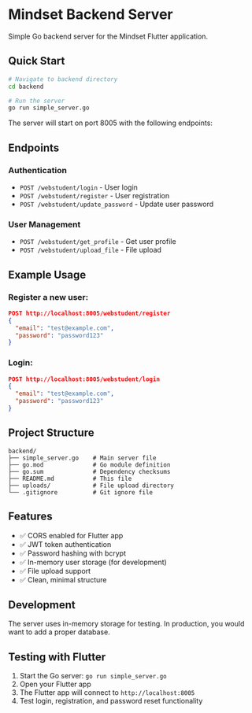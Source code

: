 # Mindset Backend Server

Simple Go backend server for the Mindset Flutter application.

## Quick Start

```bash
# Navigate to backend directory
cd backend

# Run the server
go run simple_server.go
```

The server will start on port 8005 with the following endpoints:

## Endpoints

### Authentication
- `POST /webstudent/login` - User login
- `POST /webstudent/register` - User registration
- `POST /webstudent/update_password` - Update user password

### User Management
- `POST /webstudent/get_profile` - Get user profile
- `POST /webstudent/upload_file` - File upload

## Example Usage

### Register a new user:
```json
POST http://localhost:8005/webstudent/register
{
  "email": "test@example.com",
  "password": "password123"
}
```

### Login:
```json
POST http://localhost:8005/webstudent/login
{
  "email": "test@example.com",
  "password": "password123"
}
```

## Project Structure
```
backend/
├── simple_server.go    # Main server file
├── go.mod              # Go module definition
├── go.sum              # Dependency checksums
├── README.md           # This file
├── uploads/            # File upload directory
└── .gitignore          # Git ignore file
```

## Features
- ✅ CORS enabled for Flutter app
- ✅ JWT token authentication
- ✅ Password hashing with bcrypt
- ✅ In-memory user storage (for development)
- ✅ File upload support
- ✅ Clean, minimal structure

## Development
The server uses in-memory storage for testing. In production, you would want to add a proper database.

## Testing with Flutter
1. Start the Go server: `go run simple_server.go`
2. Open your Flutter app
3. The Flutter app will connect to `http://localhost:8005`
4. Test login, registration, and password reset functionality 